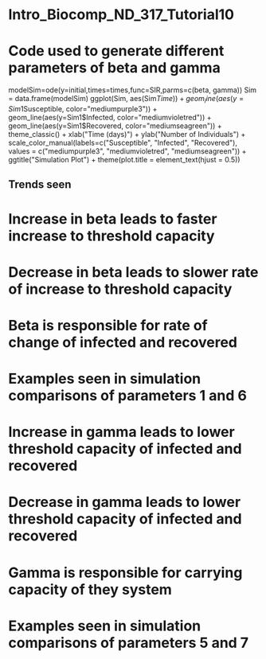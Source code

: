 # Intro_Biocomp_ND_317_Tutorial10

#  Code used to generate different parameters of beta and gamma
modelSim=ode(y=initial,times=times,func=SIR,parms=c(beta, gamma))
Sim = data.frame(modelSim)
ggplot(Sim, aes(Sim$Time)) +
  geom_line(aes(y=Sim1$Susceptible, color="mediumpurple3")) +
  geom_line(aes(y=Sim1$Infected, color="mediumvioletred")) +
  geom_line(aes(y=Sim1$Recovered, color="mediumseagreen")) +
  theme_classic() +
  xlab("Time (days)") +
  ylab("Number of Individuals") +
  scale_color_manual(labels=c("Susceptible", "Infected", "Recovered"), 
                     values = c("mediumpurple3", "mediumvioletred", "mediumseagreen")) + 
  ggtitle("Simulation Plot") +
  theme(plot.title = element_text(hjust = 0.5))
  
  ## Trends seen
  # Increase in beta leads to faster increase to threshold capacity
  # Decrease in beta leads to slower rate of increase to threshold capacity
  # Beta is responsible for rate of change of infected and recovered
  # Examples seen in simulation comparisons of parameters 1 and 6
  
  # Increase in gamma leads to lower threshold capacity of infected and recovered
  # Decrease in gamma leads to lower threshold capacity of infected and recovered
  # Gamma is responsible for carrying capacity of they system
  # Examples seen in simulation comparisons of parameters 5 and 7
  
